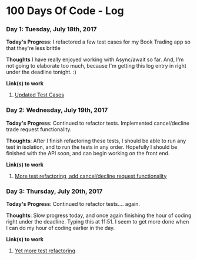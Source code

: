 # 100 Days Of Code - Log

### Day 1: Tuesday, July 18th, 2017

**Today's Progress**: I refactored a few test cases for my Book Trading app so that they're less brittle

**Thoughts** I have really enjoyed working with Async/await so far. And, I'm not going to elaborate too much, because I'm getting this log entry in right under the deadline tonight. :)

**Link(s) to work**
1. [Updated Test Cases](https://github.com/ZackWard/fcc-book-club/commit/c8985511e089069ac5085474e88cd75f72ec1807)

### Day 2: Wednesday, July 19th, 2017

**Today's Progress**: Continued to refactor tests. Implemented cancel/decline trade request functionality.

**Thoughts**: After I finish refactoring these tests, I should be able to run any test in isolation, and to run the tests in any order. Hopefully I should be finished with the API soon, and can begin working on the front end. 

**Link(s) to work**
1. [More test refactoring, add cancel/decline request functionality](https://github.com/ZackWard/fcc-book-club/commit/14b7892660b4dc9b3de921a2e8ff92a7f7348ac5)

### Day 3: Thursday, July 20th, 2017

**Today's Progress**: Continued to refactor tests.... again. 

**Thoughts**: Slow progress today, and once again finishing the hour of coding right under the deadline. Typing this at 11:51. I seem to get more done when I can do my hour of coding earlier in the day.

**Link(s) to work**
1. [Yet more test refactoring](https://github.com/ZackWard/fcc-book-club/commit/3bb0fbb41e6a8002042aa1e1b4d21bf3ccaf8353)